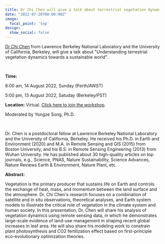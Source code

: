 ```yaml
---
title: Dr Chi Chen will give a talk about terrestrial vegetation dynamics.
date: "2022-07-20T00:00:00Z"
image:
  focal_point: 'top'
design:
  show_social: false
---
```


[Dr Chi Chen](https://sites.google.com/site/chenchichichen/home) from Lawrence Berkeley National Laboratory and the University
of California, Berkeley, will give a talk about "Understanding terrestrial vegetation dynamics towards a sustainable world".

<!--more-->
<br>

**Time:**

8:00 am, 14 August 2022, Sunday (Perth/AWST)

5:00 pm, 13 August 2022, Satuday (Berkeley/PST)

**Location:** Virtual. [Click here to join the workshop](https://au.bbcollab.com/guest/a8940da1b5df48d4a14f175cc484874c).

Moderated by Yongze Song, Ph.D.

<br>

Dr. Chen is a postdoctoral fellow at Lawrence Berkeley National Laboratory and the University of California, Berkeley. He received his Ph.D. in Earth and Environment (2020) and M.A. in Remote Sensing and GIS (2015) from Boston University, and his B.S. in Remote Sensing Engineering (2013) from Wuhan University. He has published about 30 high-quality articles on top journals, e.g., Science, PNAS, Nature Sustainability, Science Advances, Nature Reviews Earth & Environment, Nature Plant, etc.

**Abstract:**

Vegetation is the primary producer that sustains life on Earth and controls the exchange of heat, mass, and momentum between the land surface and the atmosphere. Dr. Chi Chen's research focuses on a combination of satellite and in situ observations, theoretical analyses, and Earth system models to illustrate the critical role of vegetation in the climate system and human society. In this presentation, Dr. Chen will share his analysis of vegetation dynamics using remote sensing data, in which he demonstrates large-scale evidence of land-use management in shaping recent global increases in leaf area. He will also share his modeling work to constrain plant photosynthesis and CO2 fertilization effect based on first-principle eco-evolutionary optimization theories. 